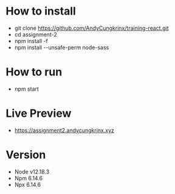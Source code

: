 # How to install
- git clone https://github.com/AndyCungkrinx/training-react.git
- cd assignment-2
- npm install -f
- npm install --unsafe-perm node-sass

# How to run
- npm start

# Live Preview 
- https://assignment2.andycungkrinx.xyz

# Version
- Node v12.18.3
- Npm 6.14.6
- Npx 6.14.6

